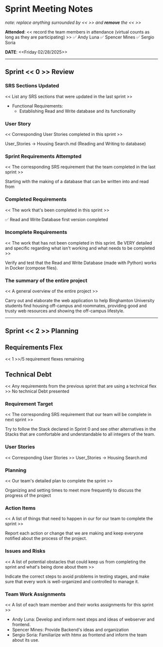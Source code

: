 # Sprint Meeting Notes

*note: replace anything surrounded by << >> and **remove** the << >>*

**Attended**: << record the team members in attendance (virtual counts as long as they are participating) >>
 ✅ Andy Luna
 ✅ Spencer Mines
 ✅ Sergio Soria 

**DATE**: <<Friday 02/28/2025>>

***

## Sprint << 0 >> Review

### SRS Sections Updated

<< List any SRS sections that were updated in the last sprint >>

* Functional Requirements:
  - Establishing Read and Write database and its functionality

### User Story

<< Corresponding User Stories completed in this sprint >>

User_Stories -> Housing Search.md (Reading and Writing to database)

### Sprint Requirements Attempted

<< The corresponding SRS requirement that the team completed in the last sprint >>

Starting with the making of a database that can be written into and read from

### Completed Requirements

<< The work that's been completed in this sprint >>

✅ Read and Write Database first version completed 

### Incomplete Requirements

<< The work that has not been completed in this sprint. Be VERY detailed and specific regarding what isn't working and what needs to be completed >>

Verify and test that the Read and Write Database (made with Python) works in Docker (compose files).

### The summary of the entire project

<< A general overview of the entire project >>

Carry out and elaborate the web application to help Binghamton University students find housing off-campus and roommates, providing good and trusty web resources and showing the off-campus lifestyle. 
***

## Sprint << 2 >> Planning

## Requirements Flex

<< 1 >>/5 requirement flexes remaining

## Technical Debt

<< Any requirements from the previous sprint that are using a technical flex >>
No technical Debt presented 


### Requirement Target

<< The corresponding SRS requirement that our team will be complete in next sprint >>

Try to follow the Stack declared in Sprint 0 and see other alternatives in the Stacks that are comfortable and understandable to all integers of the team.

### User Stories

<< Corresponding User Stories >>
User_Stories -> Housing Search.md 

### Planning

<< Our team's detailed plan to complete the sprint >>

Organizing and setting times to meet more frequently to discuss the progress of the project

### Action Items

<< A list of things that need to happen in our for our team to complete the sprint >>

Report each action or change that we are making and keep everyone notified about the process of the project.

### Issues and Risks

<< A list of potential obstacles that could keep us from completing the sprint and what's being done about them >>

Indicate the correct steps to avoid problems in testing stages, and make sure that every work is well-organized and controlled to manage it. 

### Team Work Assignments

<< A list of each team member and their works assignments for this sprint >>

 - Andy Luna: Develop and inform next steps and ideas of webserver and frontend. 
 - Spencer Mines: Provide Backend's ideas and organization
 - Sergio Soria: Familiarize with htmx as frontend and inform the team about its use.


